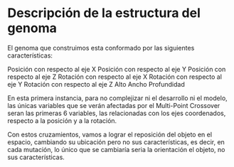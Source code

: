 # Descripción de la estructura del genoma

El genoma que construimos esta conformado por las siguientes características:

Posición con respecto al eje X
Posición con respecto al eje Y
Posición con respecto al eje Z
Rotación con respecto al eje X
Rotación con respecto al eje Y
Rotación con respecto al eje Z
Alto
Ancho
Profundidad

En esta primera instancia, para no complejizar ni el desarrollo ni el modelo, las únicas variables que se verán afectadas por el Multi-Point Crossover seran las primeras 6 variables, las relacionadas con los ejes coordenados, respecto a la posición y a la rotación.

Con estos cruzamientos, vamos a lograr el reposición del objeto en el espacio, cambiando su ubicación pero no sus características, es decir, en cada mutación, lo único que se cambiaría seria la orientación el objeto, no sus características.